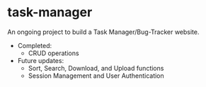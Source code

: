 # task-manager
An ongoing project to build a Task Manager/Bug-Tracker website.
- Completed:
  - CRUD operations
- Future updates:
  - Sort, Search, Download, and Upload functions
  - Session Management and User Authentication
